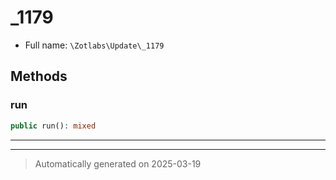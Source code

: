 
# _1179





* Full name: `\Zotlabs\Update\_1179`




## Methods


### run



```php
public run(): mixed
```












***


***
> Automatically generated on 2025-03-19
